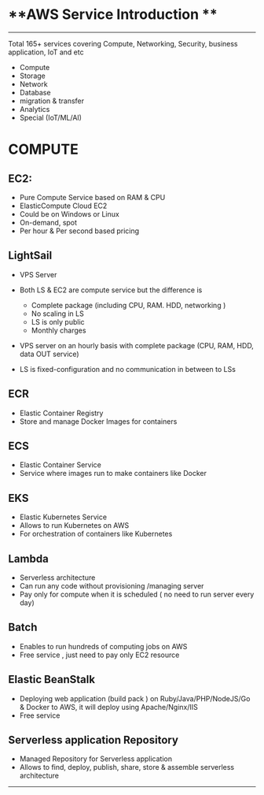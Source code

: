 # **AWS Service Introduction **
------------------------------------
Total 165+ services covering Compute, Networking, Security, business application, IoT and etc
- Compute 
- Storage 
- Network
- Database 
- migration & transfer
- Analytics
- Special (IoT/ML/AI)
  
# COMPUTE

## EC2:
- Pure Compute Service based on RAM & CPU
- ElasticCompute Cloud EC2
- Could be on Windows or Linux
- On-demand, spot
- Per hour & Per second based pricing

## LightSail
- VPS Server
- Both LS & EC2 are compute service but the difference is 
  - Complete package (including CPU, RAM. HDD, networking )
  - No scaling in LS
  - LS is only public
  - Monthly charges

- VPS server on an hourly basis with complete package (CPU, RAM, HDD, data OUT service) 
- LS is fixed-configuration and no communication in between to LSs

## ECR 
- Elastic Container Registry
- Store and manage Docker Images for containers 


## ECS 
- Elastic Container Service 
- Service where images run to make containers like Docker

## EKS 
- Elastic Kubernetes Service 
- Allows to run Kubernetes on AWS
- For orchestration of containers like Kubernetes 

## Lambda
- Serverless architecture 
- Can run any code without provisioning /managing server 
- Pay only for compute when it is scheduled ( no need to run  server every day)

## Batch
- Enables to run hundreds of computing jobs on AWS 
- Free service , just need to pay only EC2 resource

## Elastic BeanStalk
- Deploying web application (build pack ) on Ruby/Java/PHP/NodeJS/Go & Docker to AWS, it will deploy using Apache/Nginx/IIS
- Free service 

## Serverless application Repository
- Managed Repository for Serverless application
- Allows to find, deploy, publish, share, store & assemble serverless architecture


--------